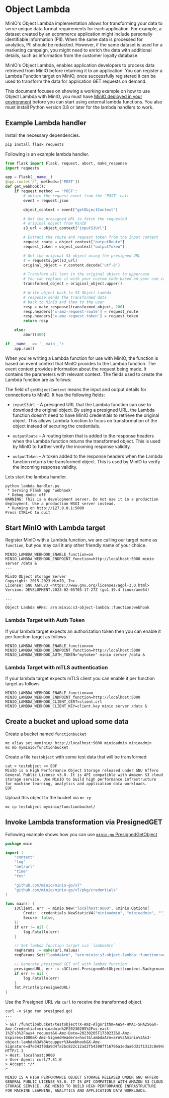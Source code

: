 # Object Lambda

MinIO's Object Lambda implementation allows for transforming your data to serve unique data format requirements for each application. For example, a dataset created by an ecommerce application might include personally identifiable information (PII). When the same data is processed for analytics, PII should be redacted. However, if the same dataset is used for a marketing campaign, you might need to enrich the data with additional details, such as information from the customer loyalty database.

MinIO's Object Lambda, enables application developers to process data retrieved from MinIO before returning it to an application. You can register a Lambda Function target on MinIO, once successfully registered it can be used to transform the data for application GET requests on demand.

This document focuses on showing a working example on how to use Object Lambda with MinIO, you must have [MinIO deployed in your environment](https://min.io/docs/minio/linux/operations/installation.html) before you can start using external lambda functions. You also must install Python version 3.8 or later for the lambda handlers to work.

## Example Lambda handler

Install the necessary dependencies.
```sh
pip install flask requests
```

Following is an example lambda handler.
```py
from flask import Flask, request, abort, make_response
import requests

app = Flask(__name__)
@app.route('/', methods=['POST'])
def get_webhook():
	if request.method == 'POST':
		# obtain the request event from the 'POST' call
		event = request.json

		object_context = event["getObjectContext"]

		# Get the presigned URL to fetch the requested
		# original object from MinIO
		s3_url = object_context["inputS3Url"]

		# Extract the route and request token from the input context
		request_route = object_context["outputRoute"]
		request_token = object_context["outputToken"]

		# Get the original S3 object using the presigned URL
		r = requests.get(s3_url)
		original_object = r.content.decode('utf-8')

		# Transform all text in the original object to uppercase
		# You can replace it with your custom code based on your use case
		transformed_object = original_object.upper()

		# Write object back to S3 Object Lambda
		# response sends the transformed data
		# back to MinIO and then to the user
		resp = make_response(transformed_object, 200)
		resp.headers['x-amz-request-route'] = request_route
		resp.headers['x-amz-request-token'] = request_token
		return resp

	else:
		abort(400)

if __name__ == '__main__':
	app.run()
```

When you're writing a Lambda function for use with MinIO, the function is based on event context that MinIO provides to the Lambda function. The event context provides information about the request being made. It contains the parameters with relevant context. The fields used to create the Lambda function are as follows:

The field of `getObjectContext` means the input and output details for connections to MinIO. It has the following fields:

- `inputS3Url` – A presigned URL that the Lambda function can use to download the original object. By using a presigned URL, the Lambda function doesn't need to have MinIO credentials to retrieve the original object. This allows Lambda function to focus on transformation of the object instead of securing the credentials.

- `outputRoute` – A routing token that is added to the response headers when the Lambda function returns the transformed object. This is used by MinIO to further verify the incoming response validity.

- `outputToken` – A token added to the response headers when the Lambda function returns the transformed object. This is used by MinIO to verify the incoming response validity.

Lets start the lambda handler.

```
python lambda_handler.py
 * Serving Flask app 'webhook'
 * Debug mode: off
WARNING: This is a development server. Do not use it in a production deployment. Use a production WSGI server instead.
 * Running on http://127.0.0.1:5000
Press CTRL+C to quit
```

## Start MinIO with Lambda target

Register MinIO with a Lambda function, we are calling our target name as `function`, but you may call it any other friendly name of your choice.
```
MINIO_LAMBDA_WEBHOOK_ENABLE_function=on MINIO_LAMBDA_WEBHOOK_ENDPOINT_function=http://localhost:5000 minio server /data &
...
...
MinIO Object Storage Server
Copyright: 2015-2023 MinIO, Inc.
License: GNU AGPLv3 <https://www.gnu.org/licenses/agpl-3.0.html>
Version: DEVELOPMENT.2023-02-05T05-17-27Z (go1.19.4 linux/amd64)

...
...
Object Lambda ARNs: arn:minio:s3-object-lambda::function:webhook

```

### Lambda Target with Auth Token

If your lambda target expects an authorization token then you can enable it per function target as follows

```
MINIO_LAMBDA_WEBHOOK_ENABLE_function=on MINIO_LAMBDA_WEBHOOK_ENDPOINT_function=http://localhost:5000 MINIO_LAMBDA_WEBHOOK_AUTH_TOKEN="mytoken" minio server /data &
```

### Lambda Target with mTLS authentication

If your lambda target expects mTLS client you can enable it per function target as follows
```
MINIO_LAMBDA_WEBHOOK_ENABLE_function=on MINIO_LAMBDA_WEBHOOK_ENDPOINT_function=http://localhost:5000 MINIO_LAMBDA_WEBHOOK_CLIENT_CERT=client.crt MINIO_LAMBDA_WEBHOOK_CLIENT_KEY=client.key minio server /data &
```

## Create a bucket and upload some data

Create a bucket named `functionbucket`
```
mc alias set myminio/ http://localhost:9000 minioadmin minioadmin
mc mb myminio/functionbucket
```

Create a file `testobject` with some test data that will be transformed
```
cat > testobject << EOF
MinIO is a High Performance Object Storage released under GNU Affero General Public License v3.0. It is API compatible with Amazon S3 cloud storage service. Use MinIO to build high performance infrastructure for machine learning, analytics and application data workloads.
EOF
```

Upload this object to the bucket via `mc cp`
```
mc cp testobject myminio/functionbucket/
```

## Invoke Lambda transformation via PresignedGET

Following example shows how you can use [`minio-go` PresignedGetObject](https://min.io/docs/minio/linux/developers/go/API.html#presignedgetobject-ctx-context-context-bucketname-objectname-string-expiry-time-duration-reqparams-url-values-url-url-error)
```go
package main

import (
	"context"
	"log"
	"net/url"
	"time"
	"fmt"

	"github.com/minio/minio-go/v7"
	"github.com/minio/minio-go/v7/pkg/credentials"
)

func main() {
	s3Client, err := minio.New("localhost:9000", &minio.Options{
		Creds:  credentials.NewStaticV4("minioadmin", "minioadmin", ""),
		Secure: false,
	})
	if err != nil {
		log.Fatalln(err)
	}

	// Set lambda function target via `lambdaArn`
	reqParams := make(url.Values)
	reqParams.Set("lambdaArn", "arn:minio:s3-object-lambda::function:webhook")

	// Generate presigned GET url with lambda function
	presignedURL, err := s3Client.PresignedGetObject(context.Background(), "functionbucket", "testobject", time.Duration(1000)*time.Second, reqParams)
	if err != nil {
		log.Fatalln(err)
	}
	fmt.Println(presignedURL)
}
```

Use the Presigned URL via `curl` to receive the transformed object.
```
curl -v $(go run presigned.go)
...
...
> GET /functionbucket/testobject?X-Amz-Algorithm=AWS4-HMAC-SHA256&X-Amz-Credential=minioadmin%2F20230205%2Fus-east-1%2Fs3%2Faws4_request&X-Amz-Date=20230205T173023Z&X-Amz-Expires=1000&X-Amz-SignedHeaders=host&lambdaArn=arn%3Aminio%3As3-object-lambda%3A%3Atoupper%3Awebhook&X-Amz-Signature=d7e343f0da9d4fa2bc822c12ad2f54300ff16796a1edaa6d31f1313c8e94d5b2 HTTP/1.1
> Host: localhost:9000
> User-Agent: curl/7.81.0
> Accept: */*
>

MINIO IS A HIGH PERFORMANCE OBJECT STORAGE RELEASED UNDER GNU AFFERO GENERAL PUBLIC LICENSE V3.0. IT IS API COMPATIBLE WITH AMAZON S3 CLOUD STORAGE SERVICE. USE MINIO TO BUILD HIGH PERFORMANCE INFRASTRUCTURE FOR MACHINE LEARNING, ANALYTICS AND APPLICATION DATA WORKLOADS.
```
